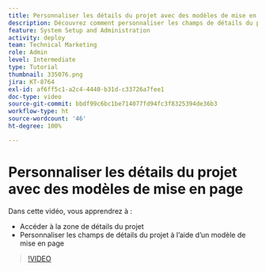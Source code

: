 ```yaml
---
title: Personnaliser les détails du projet avec des modèles de mise en page
description: Découvrez comment personnaliser les champs de détails du projet à l’aide d’un modèle de mise en page.
feature: System Setup and Administration
activity: deploy
team: Technical Marketing
role: Admin
level: Intermediate
type: Tutorial
thumbnail: 335076.png
jira: KT-8764
exl-id: af6ff5c1-a2c4-4440-b31d-c33726a7fee1
doc-type: video
source-git-commit: bbdf99c6bc1be714077fd94fc3f8325394de36b3
workflow-type: ht
source-wordcount: '46'
ht-degree: 100%

---
```


# Personnaliser les détails du projet avec des modèles de mise en page

Dans cette vidéo, vous apprendrez à :

* Accéder à la zone de détails du projet
* Personnaliser les champs de détails du projet à l’aide d’un modèle de mise en page

>[!VIDEO](https://video.tv.adobe.com/v/3432899/?quality=12&learn=on&enablevpops=1&captions=fre_fr)
